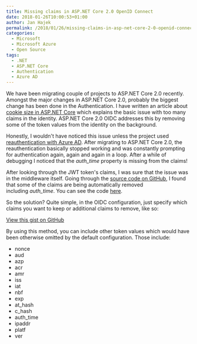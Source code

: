 ```yaml
---
title: Missing claims in ASP.NET Core 2.0 OpenID Connect
date: 2018-01-26T10:00:53+01:00
author: Jan Hajek
permalink: /2018/01/26/missing-claims-in-asp-net-core-2-0-openid-connect/
categories:
  - Microsoft
  - Microsoft Azure
  - Open Source
tags:
  - .NET
  - ASP.NET Core
  - Authentication
  - Azure AD
---
```


<p>We have been migrating couple of projects to ASP.NET Core 2.0 recently. Amongst the major changes in ASP.NET Core 2.0, probably the biggest change has been done in the Authentication. I have written an article about <a href="https://hajekj.net/2017/03/20/cookie-size-and-cookie-authentication-in-asp-net-core/">cookie size in ASP.NET Core</a>&nbsp;which explains the basic issue with too many claims in the identity. ASP.NET Core 2.0 OIDC addresses this by removing some of the token values from the identity on the background.</p>



<!--more-->



<p>Honestly, I wouldn't have noticed this issue unless the project used <a href="https://hajekj.net/2017/03/06/forcing-reauthentication-with-azure-ad/">reauthentication with Azure AD</a>. After migrating to ASP.NET Core 2.0, the reauthentication basically stopped working and was constantly prompting for authentication again, again and again in a loop. After a while of debugging I noticed that the&nbsp;<em>auth_time</em> property is missing from the claims!</p>



<p>After looking through the JWT token's claims, I was sure that the issue was in the middleware itself. Going through the <a href="https://github.com/aspnet/Security/">source code on GitHub</a>, I found that some of the claims are being automatically removed including&nbsp;<em>auth_time</em>. You can see the code <a href="https://github.com/aspnet/Security/blob/dev/src/Microsoft.AspNetCore.Authentication.OpenIdConnect/OpenIdConnectOptions.cs#L58">here</a>.</p>



<p>So the solution? Quite simple, in the OIDC configuration, just specify which claims you want to keep or additional claims to remove, like so:</p>


<!-- wp:coblocks/gist {"url":"https://gist.github.com/hajekj/17ab3a7a18b1ad545ff000252dc35451","file":"570-1.cs","coblocks":[]} -->
<div class="wp-block-coblocks-gist"><script src="https://gist.github.com/hajekj/17ab3a7a18b1ad545ff000252dc35451.js?file=570-1.cs"></script><noscript><a href="https://gist.github.com/hajekj/17ab3a7a18b1ad545ff000252dc35451#file-570-1-cs">View this gist on GitHub</a></noscript></div>
<!-- /wp:coblocks/gist -->


<p>By using this method, you can include other token values which would have been otherwise omitted by the default configuration. Those include:</p>


<!-- wp:list {"coblocks":[]} -->
<ul><li>nonce</li><li>aud</li><li>azp</li><li>acr</li><li>amr</li><li>iss</li><li>iat</li><li>nbf</li><li>exp</li><li>at_hash</li><li>c_hash</li><li>auth_time</li><li>ipaddr</li><li>platf</li><li>ver</li></ul>
<!-- /wp:list -->